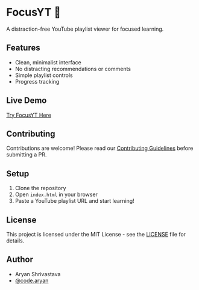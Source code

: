 # FocusYT 🎯

A distraction-free YouTube playlist viewer for focused learning.

## Features
- Clean, minimalist interface
- No distracting recommendations or comments
- Simple playlist controls
- Progress tracking

## Live Demo
[Try FocusYT Here](https://aryan1shrivastava.github.io/FocusYT)

## Contributing
Contributions are welcome! Please read our [Contributing Guidelines](CONTRIBUTING.md) before submitting a PR.

## Setup
1. Clone the repository
2. Open `index.html` in your browser
3. Paste a YouTube playlist URL and start learning!

## License
This project is licensed under the MIT License - see the [LICENSE](LICENSE) file for details.

## Author
- Aryan Shrivastava
- [@code.aryan](https://instagram.com/code.aryan)